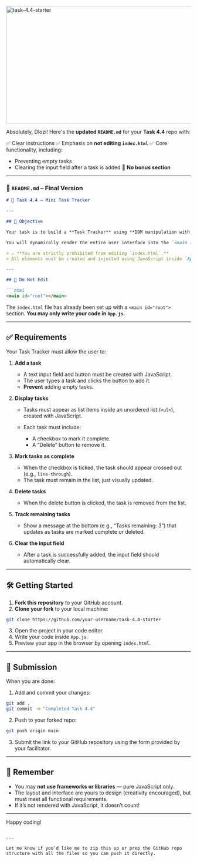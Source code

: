 <img src="https://socialify.git.ci/dlozilab/task-4.4-starter/image?language=1&owner=1&name=1&stargazers=1&theme=Light" alt="task-4.4-starter" width="640" height="320" />

Absolutely, Dlozi! Here's the **updated `README.md`** for your **Task 4.4** repo with:

✅ Clear instructions
✅ Emphasis on **not editing `index.html`**
✅ Core functionality, including:

* Preventing empty tasks
* Clearing the input field after a task is added
  🚫 **No bonus section**

---

### 📄 `README.md` – Final Version

````markdown
# 📝 Task 4.4 – Mini Task Tracker

---

## 🎯 Objective

Your task is to build a **Task Tracker** using **DOM manipulation with JavaScript only**.

You will dynamically render the entire user interface into the `<main id="root">` element.

> ⚠️ **You are strictly prohibited from editing `index.html`.**
> All elements must be created and injected using JavaScript inside `App.js`.

---

## 🚫 Do Not Edit

```html
<main id="root"></main>
````

The `index.html` file has already been set up with a `<main id="root">` section.
**You may only write your code in `App.js`.**

---

## ✅ Requirements

Your Task Tracker must allow the user to:

1. **Add a task**

   * A text input field and button must be created with JavaScript.
   * The user types a task and clicks the button to add it.
   * **Prevent** adding empty tasks.

2. **Display tasks**

   * Tasks must appear as list items inside an unordered list (`<ul>`), created with JavaScript.
   * Each task must include:

     * A checkbox to mark it complete.
     * A “Delete” button to remove it.

3. **Mark tasks as complete**

   * When the checkbox is ticked, the task should appear crossed out (e.g., `line-through`).
   * The task must remain in the list, just visually updated.

4. **Delete tasks**

   * When the delete button is clicked, the task is removed from the list.

5. **Track remaining tasks**

   * Show a message at the bottom (e.g., “Tasks remaining: 3”) that updates as tasks are marked complete or deleted.

6. **Clear the input field**

   * After a task is successfully added, the input field should automatically clear.

---

## 🛠️ Getting Started

1. **Fork this repository** to your GitHub account.
2. **Clone your fork** to your local machine:

```bash
git clone https://github.com/your-username/task-4.4-starter
```

3. Open the project in your code editor.
4. Write your code inside `App.js`.
5. Preview your app in the browser by opening `index.html`.

---

## 🚀 Submission

When you are done:

1. Add and commit your changes:

```bash
git add .
git commit -m "Completed Task 4.4"
```

2. Push to your forked repo:

```bash
git push origin main
```

3. Submit the link to your GitHub repository using the form provided by your facilitator.

---

## 🧠 Remember

* You may **not use frameworks or libraries** — pure JavaScript only.
* The layout and interface are yours to design (creativity encouraged), but must meet all functional requirements.
* If it’s not rendered with JavaScript, it doesn’t count!

---

Happy coding!

```

---

Let me know if you’d like me to zip this up or prep the GitHub repo structure with all the files so you can push it directly.
```
